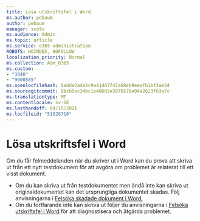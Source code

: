 ```yaml
---
title: Lösa utskriftsfel i Word
ms.author: pebaum
author: pebaum
manager: scotv
ms.audience: Admin
ms.topic: article
ms.service: o365-administration
ROBOTS: NOINDEX, NOFOLLOW
localization_priority: Normal
ms.collection: Adm_O365
ms.custom:
- "3040"
- "9000585"
ms.openlocfilehash: 8adda2a4a2c9a41d67747a68eb9eeafb1bf2ae34
ms.sourcegitcommit: 8bc60ec34bc1e40685e3976576e04a2623f63a7c
ms.translationtype: MT
ms.contentlocale: sv-SE
ms.lasthandoff: 04/15/2021
ms.locfileid: "51828710"
---
```

# <a name="resolving-print-failures-in-word"></a>Lösa utskriftsfel i Word

Om du får felmeddelanden när du skriver ut i Word kan du prova att skriva ut från ett nytt testdokument för att avgöra om problemet är relaterat till ett visst dokument.

- Om du kan skriva ut från testdokumentet men ändå inte kan skriva ut originaldokumentet kan det ursprungliga dokumentet skadas. Följ anvisningarna i [Felsöka skadade dokument i Word.](https://docs.microsoft.com/office/troubleshoot/word/damaged-documents-in-word#update-microsoft-office-and-windows)
- Om du fortfarande inte kan skriva ut följer du anvisningarna i [Felsöka utskriftsfel i Word](https://docs.microsoft.com/office/troubleshoot/word/print-failures-in-word) för att diagnostisera och åtgärda problemet.